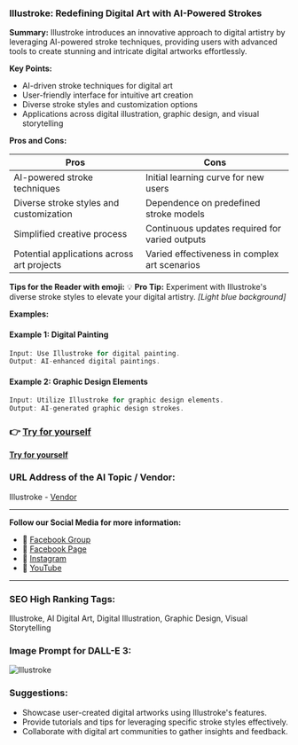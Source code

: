 
### Illustroke: Redefining Digital Art with AI-Powered Strokes

**Summary:** Illustroke introduces an innovative approach to digital artistry by leveraging AI-powered stroke techniques, providing users with advanced tools to create stunning and intricate digital artworks effortlessly.

**Key Points:**
- AI-driven stroke techniques for digital art
- User-friendly interface for intuitive art creation
- Diverse stroke styles and customization options
- Applications across digital illustration, graphic design, and visual storytelling

**Pros and Cons:**

| Pros                                          | Cons                                             |
|-----------------------------------------------|--------------------------------------------------|
| AI-powered stroke techniques                  | Initial learning curve for new users               |
| Diverse stroke styles and customization      | Dependence on predefined stroke models            |
| Simplified creative process                   | Continuous updates required for varied outputs    |
| Potential applications across art projects    | Varied effectiveness in complex art scenarios     |

**Tips for the Reader with emoji:**
💡 **Pro Tip:** Experiment with Illustroke's diverse stroke styles to elevate your digital artistry. _[Light blue background]_

**Examples:**

#### Example 1: Digital Painting
```dart
Input: Use Illustroke for digital painting.
Output: AI-enhanced digital paintings.
```

#### Example 2: Graphic Design Elements
```dart
Input: Utilize Illustroke for graphic design elements.
Output: AI-generated graphic design strokes.
```

### 👉 [Try for yourself](<insert-your-url-here>)
**[Try for yourself](<insert-your-url-here>)**

### URL Address of the AI Topic / Vendor:
Illustroke - [Vendor](<insert-vendor-url-here>)

---

**Follow our Social Media for more information:**

- 📘 [Facebook Group](https://www.facebook.com/groups/trionxai)
- 📄 [Facebook Page](https://www.facebook.com/ai.trionxai)
- 📸 [Instagram](https://www.instagram.com/trionxai/)
- 🎥 [YouTube](https://www.youtube.com/@robotdocs/)

---

### SEO High Ranking Tags:
Illustroke, AI Digital Art, Digital Illustration, Graphic Design, Visual Storytelling

### Image Prompt for DALL-E 3:
![Illustroke](insert-image-url-here)

### Suggestions:
- Showcase user-created digital artworks using Illustroke's features.
- Provide tutorials and tips for leveraging specific stroke styles effectively.
- Collaborate with digital art communities to gather insights and feedback.
